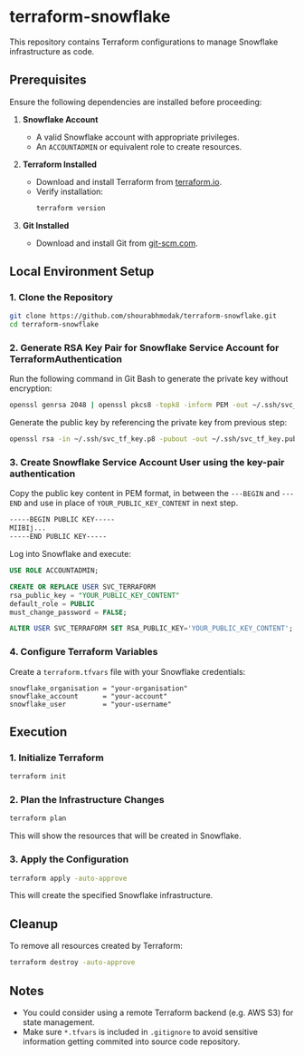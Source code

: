 # terraform-snowflake

This repository contains Terraform configurations to manage Snowflake infrastructure as code.

## Prerequisites

Ensure the following dependencies are installed before proceeding:

1. **Snowflake Account**

   - A valid Snowflake account with appropriate privileges.
   - An `ACCOUNTADMIN` or equivalent role to create resources.

2. **Terraform Installed**

   - Download and install Terraform from [terraform.io](https://developer.hashicorp.com/terraform/downloads).
   - Verify installation:
     ```bash
     terraform version
     ```

3. **Git Installed**

   - Download and install Git from [git-scm.com](https://git-scm.com/).

## Local Environment Setup

### 1. Clone the Repository

```bash
git clone https://github.com/shourabhmodak/terraform-snowflake.git
cd terraform-snowflake
```

### 2. Generate RSA Key Pair for Snowflake Service Account for TerraformAuthentication

Run the following command in Git Bash to generate the private key without encryption:

```bash
openssl genrsa 2048 | openssl pkcs8 -topk8 -inform PEM -out ~/.ssh/svc_tf_key.p8 -nocrypt
```

Generate the public key by referencing the private key from previous step:

```bash
openssl rsa -in ~/.ssh/svc_tf_key.p8 -pubout -out ~/.ssh/svc_tf_key.pub
```

### 3. Create Snowflake Service Account User using the key-pair authentication

Copy the public key content in PEM format, in between the `---BEGIN` and `---END` and use in place of `YOUR_PUBLIC_KEY_CONTENT` in next step.
```bash
-----BEGIN PUBLIC KEY-----
MIIBIj...
-----END PUBLIC KEY-----
```


Log into Snowflake and execute:

```sql
USE ROLE ACCOUNTADMIN;

CREATE OR REPLACE USER SVC_TERRAFORM
rsa_public_key = "YOUR_PUBLIC_KEY_CONTENT"
default_role = PUBLIC
must_change_password = FALSE;

ALTER USER SVC_TERRAFORM SET RSA_PUBLIC_KEY='YOUR_PUBLIC_KEY_CONTENT';
```

### 4. Configure Terraform Variables

Create a `terraform.tfvars` file with your Snowflake credentials:

```hcl
snowflake_organisation = "your-organisation"
snowflake_account      = "your-account"
snowflake_user         = "your-username"
```


## Execution

### 1. Initialize Terraform

```bash
terraform init
```

### 2. Plan the Infrastructure Changes

```bash
terraform plan
```

This will show the resources that will be created in Snowflake.

### 3. Apply the Configuration

```bash
terraform apply -auto-approve
```

This will create the specified Snowflake infrastructure.

## Cleanup

To remove all resources created by Terraform:

```bash
terraform destroy -auto-approve
```

## Notes

- You could consider using a remote Terraform backend (e.g. AWS S3) for state management.
- Make sure `*.tfvars` is included in `.gitignore` to avoid sensitive information getting commited into source code repository.


